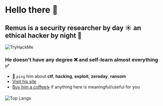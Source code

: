 # Hello there 👋

## Remus is a security researcher by day ☀️ an ethical hacker by night 🌙
<img src="https://tryhackme-badges.s3.amazonaws.com/RemusLeung.png " alt="TryHackMe"><Br>
### He doesn't have any degree ❌ and self-learn almost everything ✅

- 💬 `ping` him about **ctf**, **hacking**, **exploit**, **zeroday**, **ransom**
- [Visit his site](https://remusdbd.github.io)
- [Buy him a coffee☕](https://buymeacoffee.com/remusdbd) if anything here is meaningful/useful for you 







![Top Langs](https://github-readme-stats.vercel.app/api/top-langs/?username=RemusDBD&langs_count=99&layout=compact)
